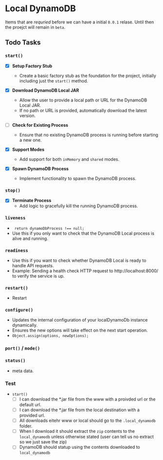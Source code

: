 # Local DynamoDB

Items that are _requried_ before we can have a initial `0.0.1` relase. Until then the proejct will remain in `beta`.

## Todo Tasks

### `start()`

- [x] **Setup Factory Stub**

  - Create a basic factory stub as the foundation for the project, initially including just the `start()` method.

- [x] **Download DynamoDB Local JAR**

  - Allow the user to provide a local path or URL for the DynamoDB Local JAR.
  - If no path or URL is provided, automatically download the latest version.

- [ ] **Check for Existing Process**

  - Ensure that no existing DynamoDB process is running before starting a new one.

- [x] **Support Modes**

  - Add support for both `inMemory` and `shared` modes.

- [x] **Spawn DynamoDB Process**
  - Implement functionality to spawn the DynamoDB process.

### `stop()`

- [x] **Terminate Process**
  - Add logic to gracefully kill the running DynamoDB process.

### `liveness`
  - ` return dynamoDbProcess !== null;`
  - Use this if you only want to check that the DynamoDB Local process is alive and running.

### `readiness`
  - Use this if you want to check whether DynamoDB Local is ready to handle API requests.
  - Example: Sending a health check HTTP request to http://localhost:8000/ to verify the service is up.

### `restart()`
  - Restart

### `configure()`
  - Updates the internal configuration of your localDynamoDb instance dynamically.
  - Ensures the new options will take effect on the next start operation.
  - `Object.assign(options, newOptions);`

### `port()` / `mode()`

### `status()`
  - meta data.
  
### Test

- `start()`
  - [ ] I can download the \*.jar file from the www with a proivded url or the default url.
  - [ ] I can download the \*.jar file from the local destination with a provided url.
  - [ ] All downloads eitehr www or local should go to the `.local_dynamodb` folder.
  - [ ] When I download it should extract the `zip` contents to the `local_dynamodb` unless otherwise stated (user can tell us no extract so we just save the zip)
  - [ ] DynamoDB should statup using the contents downloaded to `local_dynamodb`
